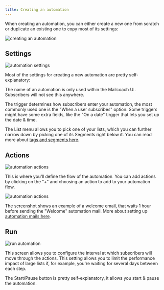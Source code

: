 ```yaml
---
title: Creating an automation
---
```


When creating an automation, you can either create a new one from scratch or duplicate an existing one to copy most of its settings:

![creating an automation](/images/docs/self-hosted/v6/automations/create.png)

## Settings

![automation settings](/images/docs/self-hosted/v6/automations/settings.png)

Most of the settings for creating a new automation are pretty self-explanatory:

The name of an automation is only used within the Mailcoach UI. Subscribers will not see this anywhere.

The trigger determines how subscribers enter your automation, the most commonly used one is the "When a user subscribes" option. Some triggers might have some extra fields, like the "On a date" tirgger that lets you set up the date & time.

The List menu allows you to pick one of your lists, which you can further narrow down by picking one of its Segments right below it. You can read more about [tags and segments here](/docs/self-hosted/v6/using-mailcoach/email-lists/segmentation-tags).

## Actions

![automation actions](/images/docs/self-hosted/v6/automations/actions.png)

This is where you'll define the flow of the automation. You can add actions by clicking on the "+" and choosing an action to add to your automation flow.

![automation actions](/images/docs/self-hosted/v6/automations/add-action.png)

The screenshot shows an example of a welcome email, that waits 1 hour before sending the "Welcome" automation mail. More about setting up [automation mails here](/docs/self-hosted/v6/using-mailcoach/automations/what-are-automations).

## Run

![run automation](/images/docs/self-hosted/v6/automations/run.png)

This screen allows you to configure the interval at which subscribers will move through the actions. This setting allows you to limit the performance impact of large lists if, for example, you're waiting for several days between each step.

The Start/Pause button is pretty self-explanatory, it allows you start & pause the automation.
